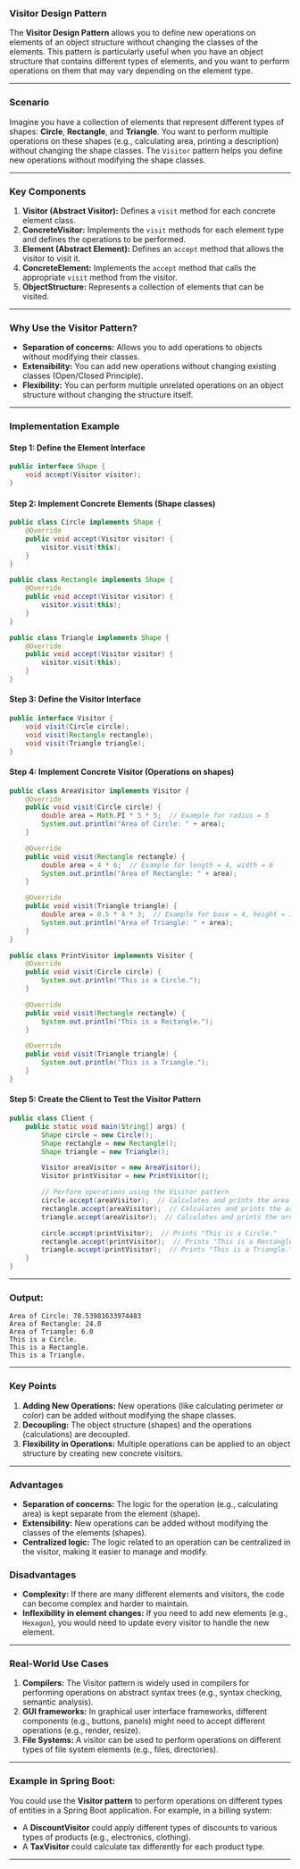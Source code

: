 ### **Visitor Design Pattern**

The **Visitor Design Pattern** allows you to define new operations on elements of an object structure without changing the classes of the elements. This pattern is particularly useful when you have an object structure that contains different types of elements, and you want to perform operations on them that may vary depending on the element type.

---

### **Scenario**
Imagine you have a collection of elements that represent different types of shapes: **Circle**, **Rectangle**, and **Triangle**. You want to perform multiple operations on these shapes (e.g., calculating area, printing a description) without changing the shape classes. The `Visitor` pattern helps you define new operations without modifying the shape classes.

---

### **Key Components**
1. **Visitor (Abstract Visitor):** Defines a `visit` method for each concrete element class.
2. **ConcreteVisitor:** Implements the `visit` methods for each element type and defines the operations to be performed.
3. **Element (Abstract Element):** Defines an `accept` method that allows the visitor to visit it.
4. **ConcreteElement:** Implements the `accept` method that calls the appropriate `visit` method from the visitor.
5. **ObjectStructure:** Represents a collection of elements that can be visited.

---

### **Why Use the Visitor Pattern?**
- **Separation of concerns:** Allows you to add operations to objects without modifying their classes.
- **Extensibility:** You can add new operations without changing existing classes (Open/Closed Principle).
- **Flexibility:** You can perform multiple unrelated operations on an object structure without changing the structure itself.

---

### **Implementation Example**

#### **Step 1: Define the Element Interface**
```java
public interface Shape {
    void accept(Visitor visitor);
}
```

#### **Step 2: Implement Concrete Elements (Shape classes)**
```java
public class Circle implements Shape {
    @Override
    public void accept(Visitor visitor) {
        visitor.visit(this);
    }
}

public class Rectangle implements Shape {
    @Override
    public void accept(Visitor visitor) {
        visitor.visit(this);
    }
}

public class Triangle implements Shape {
    @Override
    public void accept(Visitor visitor) {
        visitor.visit(this);
    }
}
```

#### **Step 3: Define the Visitor Interface**
```java
public interface Visitor {
    void visit(Circle circle);
    void visit(Rectangle rectangle);
    void visit(Triangle triangle);
}
```

#### **Step 4: Implement Concrete Visitor (Operations on shapes)**
```java
public class AreaVisitor implements Visitor {
    @Override
    public void visit(Circle circle) {
        double area = Math.PI * 5 * 5;  // Example for radius = 5
        System.out.println("Area of Circle: " + area);
    }

    @Override
    public void visit(Rectangle rectangle) {
        double area = 4 * 6;  // Example for length = 4, width = 6
        System.out.println("Area of Rectangle: " + area);
    }

    @Override
    public void visit(Triangle triangle) {
        double area = 0.5 * 4 * 3;  // Example for base = 4, height = 3
        System.out.println("Area of Triangle: " + area);
    }
}

public class PrintVisitor implements Visitor {
    @Override
    public void visit(Circle circle) {
        System.out.println("This is a Circle.");
    }

    @Override
    public void visit(Rectangle rectangle) {
        System.out.println("This is a Rectangle.");
    }

    @Override
    public void visit(Triangle triangle) {
        System.out.println("This is a Triangle.");
    }
}
```

#### **Step 5: Create the Client to Test the Visitor Pattern**
```java
public class Client {
    public static void main(String[] args) {
        Shape circle = new Circle();
        Shape rectangle = new Rectangle();
        Shape triangle = new Triangle();

        Visitor areaVisitor = new AreaVisitor();
        Visitor printVisitor = new PrintVisitor();

        // Perform operations using the Visitor pattern
        circle.accept(areaVisitor);  // Calculates and prints the area of Circle
        rectangle.accept(areaVisitor);  // Calculates and prints the area of Rectangle
        triangle.accept(areaVisitor);  // Calculates and prints the area of Triangle

        circle.accept(printVisitor);  // Prints "This is a Circle."
        rectangle.accept(printVisitor);  // Prints "This is a Rectangle."
        triangle.accept(printVisitor);  // Prints "This is a Triangle."
    }
}
```

---

### **Output:**
```
Area of Circle: 78.53981633974483
Area of Rectangle: 24.0
Area of Triangle: 6.0
This is a Circle.
This is a Rectangle.
This is a Triangle.
```

---

### **Key Points**
1. **Adding New Operations:** New operations (like calculating perimeter or color) can be added without modifying the shape classes.
2. **Decoupling:** The object structure (shapes) and the operations (calculations) are decoupled.
3. **Flexibility in Operations:** Multiple operations can be applied to an object structure by creating new concrete visitors.

---

### **Advantages**
- **Separation of concerns:** The logic for the operation (e.g., calculating area) is kept separate from the element (shape).
- **Extensibility:** New operations can be added without modifying the classes of the elements (shapes).
- **Centralized logic:** The logic related to an operation can be centralized in the visitor, making it easier to manage and modify.

### **Disadvantages**
- **Complexity:** If there are many different elements and visitors, the code can become complex and harder to maintain.
- **Inflexibility in element changes:** If you need to add new elements (e.g., `Hexagon`), you would need to update every visitor to handle the new element.

---

### **Real-World Use Cases**
1. **Compilers:** The Visitor pattern is widely used in compilers for performing operations on abstract syntax trees (e.g., syntax checking, semantic analysis).
2. **GUI frameworks:** In graphical user interface frameworks, different components (e.g., buttons, panels) might need to accept different operations (e.g., render, resize).
3. **File Systems:** A visitor can be used to perform operations on different types of file system elements (e.g., files, directories).

---

### **Example in Spring Boot:**
You could use the **Visitor pattern** to perform operations on different types of entities in a Spring Boot application. For example, in a billing system:
- A **DiscountVisitor** could apply different types of discounts to various types of products (e.g., electronics, clothing).
- A **TaxVisitor** could calculate tax differently for each product type.

---
